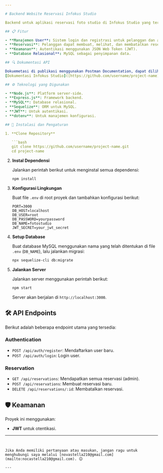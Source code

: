 ```yaml
---

# Backend Website Reservasi Infokus Studio

Backend untuk aplikasi reservasi foto studio di Infokus Studio yang terletak di Purwokerto, dibuat menggunakan Express.js dan MySQL database. Proyek ini memungkinkan pengelolaan jadwal, layanan, dan reservasi studio foto secara efisien.

## 📋 Fitur

- **Manajemen User**: Sistem login dan registrasi untuk pelanggan dan admin.
- **Reservasi**: Pelanggan dapat membuat, melihat, dan membatalkan reservasi.
- **Keamanan**: Autentikasi menggunakan JSON Web Token (JWT).
- **Database Relasional**: MySQL sebagai penyimpanan data.

## 🔍 Dokumentasi API

Dokuemetasi di publikasi menggunakan Postman Documentation, dapat dilihat di link berikut: 
[Dokumentasi Infokus Studio]([https://github.com/username/project-name](https://documenter.getpostman.com/view/29673433/2sAYQWKDhv)) 

## ⚙️ Teknologi yang Digunakan

- **Node.js**: Platform server-side.
- **Express.js**: Framework backend.
- **MySQL**: Database relasional.
- **Sequelize**: ORM untuk MySQL.
- **JWT**: Untuk autentikasi.
- **dotenv**: Untuk manajemen konfigurasi.

## 🚀 Instalasi dan Pengaturan

1. **Clone Repository**

   ```bash
   git clone https://github.com/username/project-name.git
   cd project-name
   ```

2. **Instal Dependensi**

   Jalankan perintah berikut untuk menginstal semua dependensi:
   ```bash
   npm install
   ```

3. **Konfigurasi Lingkungan**

   Buat file `.env` di root proyek dan tambahkan konfigurasi berikut:
   ```env
   PORT=3000
   DB_HOST=localhost
   DB_USER=root
   DB_PASSWORD=yourpassword
   DB_NAME=fotostudio
   JWT_SECRET=your_jwt_secret
   ```

4. **Setup Database**

   Buat database MySQL menggunakan nama yang telah ditentukan di file `.env` (`DB_NAME`), lalu jalankan migrasi:
   ```bash
   npx sequelize-cli db:migrate
   ```

5. **Jalankan Server**

   Jalankan server menggunakan perintah berikut:
   ```bash
   npm start
   ```
   Server akan berjalan di `http://localhost:3000`.

## 🛠️ API Endpoints

Berikut adalah beberapa endpoint utama yang tersedia:

### **Authentication**
- `POST /api/auth/register`: Mendaftarkan user baru.
- `POST /api/auth/login`: Login user.

### **Reservation**
- `GET /api/reservations`: Mendapatkan semua reservasi (admin).
- `POST /api/reservations`: Membuat reservasi baru.
- `DELETE /api/reservations/:id`: Membatalkan reservasi.


## 🛡️ Keamanan

Proyek ini menggunakan:
- **JWT** untuk otentikasi.

---
```


Jika Anda memiliki pertanyaan atau masukan, jangan ragu untuk menghubungi saya melalui [novastella210@gmail.com](mailto:nocastella210@gmail.com). 😊

--- 
